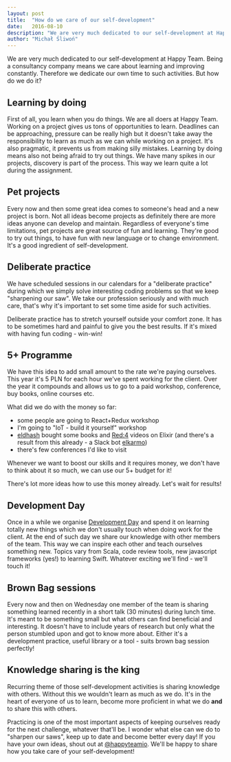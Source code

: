 ```yaml
---
layout: post
title: 	"How do we care of our self-development"
date: 	2016-08-10
description: "We are very much dedicated to our self-development at Happy Team. Being a consultancy company means we care about constantly learning and improving. Therefore we dedicate our own time to such activities. But how do we do it?"
author: "Michał Śliwoń"
---
```


We are very much dedicated to our self-development at Happy Team. Being a consultancy company means we care about learning and improving constantly. Therefore we dedicate our own time to such activities.
But how do we do it?

Learning by doing
--
First of all, you learn when you do things. We are all doers at Happy Team. Working on a project gives us tons of opportunities to learn. Deadlines can be approaching, pressure can be really high but it doesn't take away the responsibility to learn as much as we can while working on a project. It's also pragmatic, it prevents us from making silly mistakes. Learning by doing means also not being afraid to try out things. We have many spikes in our projects, discovery is part of the process. This way we learn quite a lot during the assignment.

Pet projects
--
Every now and then some great idea comes to someone's head and a new project is born. Not all ideas become projects as definitely there are more ideas anyone can develop and maintain. Regardless of everyone's time limitations, pet projects are great source of fun and learning. They're good to try out things, to have fun with new language or to change environment. It's a good ingredient of self-development.

Deliberate practice
--
We have scheduled sessions in our calendars for a "deliberate practice" during which we simply solve interesting coding problems so that we keep "sharpening our saw". We take our profession seriously and with much care, that's why it's important to set some time aside for such activities.

Deliberate practice has to stretch yourself outside your comfort zone. It has to be sometimes hard and painful to give you the best results. If it's mixed with having fun coding - win-win!

5+ Programme
--
We have this idea to add small amount to the rate we're paying ourselves. This year it's 5 PLN for each hour we've spent working for the client. Over the year it compounds and allows us to go to a paid workshop, conference, buy books, online courses etc.

What did we do with the money so far:

  * some people are going to React+Redux workshop
  * I'm going to "IoT - build it yourself" workshop
  * [eldhash](https://twitter.com/eldhash) bought some books and [Red:4](http://www.redfour.io) videos on Elixir (and there's a result from this already - a Slack bot [elkarmo](https://github.com/happyteamio/elkarmo))
  * there's few conferences I'd like to visit

Whenever we want to boost our skills and it requires money, we don't have to think about it so much, we can use our 5+ budget for it!

There's lot more ideas how to use this money already. Let's wait for results!

Development Day
--
Once in a while we organise [Development Day](http://blog.mihcall.com/2015/01/13/Developer-Day-A-Day-Dedicated-To-Learning-New-Things/) and spend it on learning totally new things which we don't usually touch when doing work for the client. At the end of such day we share our knowledge with other members of the team. This way we can inspire each other and teach ourselves something new. Topics vary from Scala, code review tools, new javascript frameworks (yes!) to learning Swift. Whatever exciting we'll find - we'll touch it!

Brown Bag sessions
--
Every now and then on Wednesday one member of the team is sharing something learned recently in a short talk (30 minutes) during lunch time. It's meant to be something small but what others can find beneficial and interesting. It doesn't have to include years of research but only what the person stumbled upon and got to know more about. Either it's a development practice, useful library or a tool - suits brown bag session perfectly!

Knowledge sharing is the king
--
Recurring theme of those self-development activities is sharing knowledge with others. Without this we wouldn't learn as much as we do. It's in the heart of everyone of us to learn, become more proficient in what we do **and** to share this with others.

Practicing is one of the most important aspects of keeping ourselves ready for the next challenge, whatever that'll be. I wonder what else can we do to "sharpen our saws", keep up to date and become better every day! If you have your own ideas, shout out at [@happyteamio](https://twitter.com/happyteamio). We'll be happy to share how you take care of your self-development!
